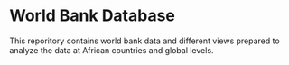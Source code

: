 # World Bank Database
This reporitory contains world bank data and different views prepared to analyze the data at African countries and global levels.
